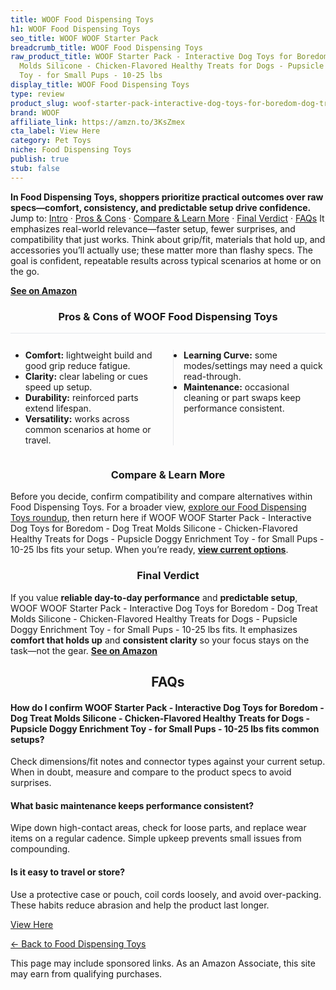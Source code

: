 ```yaml
---
title: WOOF Food Dispensing Toys
h1: WOOF Food Dispensing Toys
seo_title: WOOF WOOF Starter Pack
breadcrumb_title: WOOF Food Dispensing Toys
raw_product_title: WOOF Starter Pack - Interactive Dog Toys for Boredom - Dog Treat
  Molds Silicone - Chicken-Flavored Healthy Treats for Dogs - Pupsicle Doggy Enrichment
  Toy - for Small Pups - 10-25 lbs
display_title: WOOF Food Dispensing Toys
type: review
product_slug: woof-starter-pack-interactive-dog-toys-for-boredom-dog-treat-molds-sili-f787daec
brand: WOOF
affiliate_link: https://amzn.to/3KsZmex
cta_label: View Here
category: Pet Toys
niche: Food Dispensing Toys
publish: true
stub: false
---
```


<div id="intro" class="full-width"><p><strong>In Food Dispensing Toys, shoppers prioritize practical outcomes over raw specs&mdash;comfort, consistency, and predictable setup drive confidence.</strong> Jump to: <a href="#intro">Intro</a> · <a href="#pros-cons">Pros &amp; Cons</a> · <a href="#compare-more">Compare &amp; Learn More</a> · <a href="#verdict">Final Verdict</a> · <a href="#faqs">FAQs</a> It emphasizes real-world relevance&mdash;faster setup, fewer surprises, and compatibility that just works. Think about grip/fit, materials that hold up, and accessories you’ll actually use; these matter more than flashy specs. The goal is confident, repeatable results across typical scenarios at home or on the go.</p><p><a href="https://amzn.to/3KsZmex" rel="nofollow sponsored noopener" target="_blank"><strong>See on Amazon</strong></a></p></div>
<h3 id="pros-cons" style="text-align:center;">Pros &amp; Cons of WOOF Food Dispensing Toys</h3>
<div class="pc-grid" style="display:grid;grid-template-columns:1fr 1fr;gap:16px;border-top:1px solid #e5e7eb;padding-top:12px;">
  <ul>
    <li><strong>Comfort:</strong> lightweight build and good grip reduce fatigue.</li>
    <li><strong>Clarity:</strong> clear labeling or cues speed up setup.</li>
    <li><strong>Durability:</strong> reinforced parts extend lifespan.</li>
    <li><strong>Versatility:</strong> works across common scenarios at home or travel.</li>
  </ul>
  <ul style="border-left:1px solid #e5e7eb;padding-left:16px;">
    <li><strong>Learning Curve:</strong> some modes/settings may need a quick read-through.</li>
    <li><strong>Maintenance:</strong> occasional cleaning or part swaps keep performance consistent.</li>
  </ul>
</div>


<h3 id="compare-more" style="text-align:center;">Compare &amp; Learn More</h3>
<p>Before you decide, confirm compatibility and compare alternatives within Food Dispensing Toys. For a broader view, <a href="#">explore our Food Dispensing Toys roundup</a>, then return here if WOOF WOOF Starter Pack - Interactive Dog Toys for Boredom - Dog Treat Molds Silicone - Chicken-Flavored Healthy Treats for Dogs - Pupsicle Doggy Enrichment Toy - for Small Pups - 10-25 lbs fits your setup. When you’re ready, <a href="https://amzn.to/3KsZmex" rel="nofollow sponsored noopener" target="_blank"><strong>view current options</strong></a>.</p>

<h3 id="verdict" style="text-align:center;">Final Verdict</h3>
<p>If you value <strong>reliable day-to-day performance</strong> and <strong>predictable setup</strong>, WOOF WOOF Starter Pack - Interactive Dog Toys for Boredom - Dog Treat Molds Silicone - Chicken-Flavored Healthy Treats for Dogs - Pupsicle Doggy Enrichment Toy - for Small Pups - 10-25 lbs fits. It emphasizes <strong>comfort that holds up</strong> and <strong>consistent clarity</strong> so your focus stays on the task&mdash;not the gear. <a href="https://amzn.to/3KsZmex" rel="nofollow sponsored noopener" target="_blank"><strong>See on Amazon</strong></a></p>

<h2 id="faqs" style="text-align:center;">FAQs</h2>
<h4><strong>How do I confirm WOOF Starter Pack - Interactive Dog Toys for Boredom - Dog Treat Molds Silicone - Chicken-Flavored Healthy Treats for Dogs - Pupsicle Doggy Enrichment Toy - for Small Pups - 10-25 lbs fits common setups?</strong></h4>
<p>Check dimensions/fit notes and connector types against your current setup. When in doubt, measure and compare to the product specs to avoid surprises.</p>
<h4><strong>What basic maintenance keeps performance consistent?</strong></h4>
<p>Wipe down high-contact areas, check for loose parts, and replace wear items on a regular cadence. Simple upkeep prevents small issues from compounding.</p>
<h4><strong>Is it easy to travel or store?</strong></h4>
<p>Use a protective case or pouch, coil cords loosely, and avoid over-packing. These habits reduce abrasion and help the product last longer.</p>

<p><a class="btn" href="https://amzn.to/3KsZmex" target="_blank" rel="nofollow sponsored noopener">View Here</a></p>
<p><a href="/roundups/pet-toys/food-dispensing-toys/">← Back to Food Dispensing Toys</a></p>
<aside class="disclosure">This page may include sponsored links. As an Amazon Associate, this site may earn from qualifying purchases.</aside>
